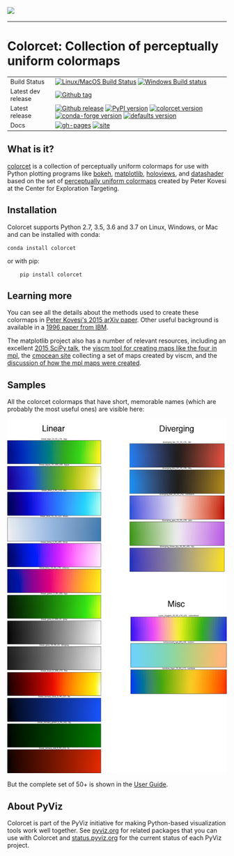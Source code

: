<img src="https://github.com/pyviz/colorcet/blob/master/doc/_static/logo.png" width=200><br>

-----------------

# Colorcet: Collection of perceptually uniform colormaps

|    |    |
| --- | --- |
| Build Status | [![Linux/MacOS Build Status](https://travis-ci.org/pyviz/colorcet.svg?branch=master)](https://travis-ci.org/pyviz/colorcet) [![Windows Build status](https://img.shields.io/appveyor/ci/pyviz/colorcet/master.svg?logo=appveyor)](https://ci.appveyor.com/project/pyviz/colorcet/branch/master) |
| Latest dev release | [![Github tag](https://img.shields.io/github/tag/pyviz/colorcet.svg?label=tag&colorB=11ccbb)](https://github.com/pyviz/colorcet/tags) |
| Latest release | [![Github release](https://img.shields.io/github/release/pyviz/colorcet.svg?label=tag&colorB=11ccbb)](https://github.com/pyviz/colorcet/releases) [![PyPI version](https://img.shields.io/pypi/v/colorcet.svg?colorB=cc77dd)](https://pypi.python.org/pypi/colorcet) [![colorcet version](https://img.shields.io/conda/v/pyviz/colorcet.svg?colorB=4488ff&style=flat)](https://anaconda.org/pyviz/colorcet) [![conda-forge version](https://img.shields.io/conda/v/conda-forge/colorcet.svg?label=conda%7Cconda-forge&colorB=4488ff)](https://anaconda.org/conda-forge/colorcet) [![defaults version](https://img.shields.io/conda/v/anaconda/colorcet.svg?label=conda%7Cdefaults&style=flat&colorB=4488ff)](https://anaconda.org/anaconda/colorcet) |
| Docs | [![gh-pages](https://img.shields.io/github/last-commit/pyviz/colorcet/gh-pages.svg)](https://github.com/pyviz/colorcet/tree/gh-pages) [![site](https://img.shields.io/website-up-down-green-red/http/colorcet.pyviz.org.svg)](http://colorcet.pyviz.org) |


## What is it?

[colorcet](https://github.com/pyviz/colorcet) is a collection of
perceptually uniform colormaps for use with Python plotting programs like
[bokeh](http://bokeh.pydata.org),
[matplotlib](http://matplotlib.org),
[holoviews](http://holoviews.org), and
[datashader](https://github.com/bokeh/datashader) based on the
set of [perceptually uniform colormaps](https://arxiv.org/abs/1509.03700) created 
by Peter Kovesi at the Center for Exploration Targeting.


## Installation

Colorcet supports Python 2.7, 3.5, 3.6 and 3.7 on Linux, Windows, or Mac
and can be installed with conda:

    conda install colorcet

or with pip:

```
    pip install colorcet
```


## Learning more

You can see all the details about the methods used to create these
colormaps in [Peter Kovesi's 2015 arXiv
paper](https://arxiv.org/pdf/1509.03700v1.pdf).  Other useful
background is available in a [1996 paper from
IBM](http://www.research.ibm.com/people/l/lloydt/color/color.HTM).

The matplotlib project also has a number of relevant resources,
including an excellent
[2015 SciPy talk](https://www.youtube.com/watch?v=xAoljeRJ3lU), the
[viscm tool for creating maps like the four in mpl](https://github.com/matplotlib/viscm), the
[cmocean site](http://matplotlib.org/cmocean/) collecting a set of maps created by viscm,
and the [discussion of how the mpl maps were created](https://bids.github.io/colormap/).


## Samples

All the colorcet colormaps that have short, memorable names (which are probably
the most useful ones) are visible here:

<img src="doc/images/named.png" width="800">

But the complete set of 50+ is shown in the [User Guide](http://colorcet.pyviz.org/user_guide).


## About PyViz

Colorcet is part of the PyViz initiative for making Python-based visualization tools work well together.
See [pyviz.org](http://pyviz.org) for related packages that you can use with Colorcet and
[status.pyviz.org](http://status.pyviz.org) for the current status of each PyViz project.
